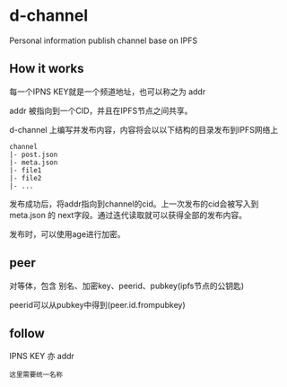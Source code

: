 # d-channel

Personal information publish channel base on IPFS

## How it works

每一个IPNS KEY就是一个频道地址，也可以称之为 addr

addr 被指向到一个CID，并且在IPFS节点之间共享。

d-channel 上编写并发布内容，内容将会以以下结构的目录发布到IPFS网络上

```
channel
|- post.json
|- meta.json
|- file1
|- file2
|- ...
```

发布成功后，将addr指向到channel的cid。上一次发布的cid会被写入到 meta.json 的 next字段。通过迭代读取就可以获得全部的发布内容。

发布时，可以使用age进行加密。

## peer

对等体，包含 别名、加密key、peerid、pubkey(ipfs节点的公钥匙)

peerid可以从pubkey中得到(peer.id.frompubkey)

## follow

IPNS KEY 亦 addr

`这里需要统一名称`